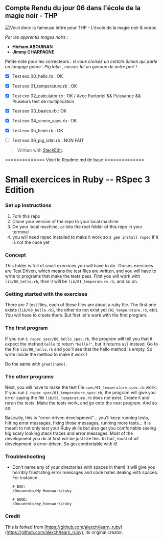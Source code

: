 
## Compte Rendu du jour 06 dans l'école de la magie noir - THP

![Voici donc la fameuse lettre pour THP - L'école de la magie noir & vodoo ](https://www.actualitte.com/images/actualites/images/Cinema/harry%20potter%20lettre%20seau.jpg)

*Par les apprentis mages noirs :*
 - **Hicham ABOUINAN**
 - **Jimmy CHARPAGNE**

Petite note pour les correcteurs : 
*si vous croisez un certain Simon qui parle un langage genre : Pig latin , cassez lui un genoux de notre part !* 

 - [x] Test exo 00_hello.rb : OK
 - [x] Test exo 01_temperature.rb : OK
 - [x] Test exo 02_calculator.rb : OK / Avec Factoriel && Puissance && Plusieurs test de multiplication 
 - [x] Test exo 03_basics.rb : OK
 - [x] Test exo 04_simon_says.rb : OK 
 - [x] Test exo 05_timer.rb : OK
 - [ ] Test exo 06_pig_latin.rb : NON FAIT




> Written with [StackEdit](https://stackedit.io/).


============== Voici le Readme.md de base ==============

Small exercices in Ruby -- RSpec 3 Edition
==========

### Set up instructions

1. Fork this repo
2. Clone your version of the repo to your local machine
3. On your local machine, `cd` into the root folder of this repo in your terminal
4. you will need rspec installed to make it work so `$ gem install rspec` if it is not the case yet

### Concept
This folder is full of small exercices you will have to do. Thoses exercices are Test Driven, which means the test files are written, and you will have to write to programs that make the tests pass. First you will work with `lib/00_hello.rb`, then it will be `lib/01_temperature.rb`, and so on.

### Getting started with the exercises
There are 7 test files, each of these files are about a ruby file. The first one exists (`lib/00_hello.rb`), the other do not exist yet (`01_temperature.rb`, etc). You will have to create them. But first let's work with the first program.

### The first program
If you run `$ rspec spec/00_hello_spec.rb`, the program will tell you that it expect the method `hello` to return `"Hello!"`, but it returns `nil` instead. Go to the file `lib/00_hello.rb` and you'll see that the hello method is empty. So write inside the method to make it work !


Do the same with `greet(name)`.

### The other programs
Next, you will have to make the test file `spec/01_temperature_spec.rb` work. If you run `$ rspec spec/01_temperature_spec.rb`, the program will give you error saying the file `lib/01_temperature.rb` does not exist. Create it and rerun the tests. Make the tests work, and go onto the next program. And so on.


Basically, this is "error-driven development"... you'll keep running tests, hitting error messages, fixing those messages, running more tests...  It is meant to not only test your Ruby skills but also get you comfortable seeing big scary looking stack traces and error messages.  Most of the development you do at first will be just like this.  In fact, most of *all* development is error-driven.  So get comfortable with it!

### Troubleshooting

* Don't name any of your directories with spaces in them! It will give you horribly frustrating error messages and code hates dealing with spaces.  For instance:

  ```language-bash
  # BAD:
  /Documents/My Homework/ruby

  # GOOD:
  /Documents/my_homework/ruby
  ```


### Credit

This is forked from [https://github.com/alexch/learn_ruby](https://github.com/alexch/learn_ruby), its original creator.
